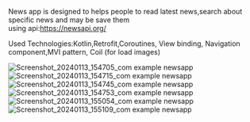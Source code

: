News app is designed to helps people to read latest news,search about specific news and may be save them     
using api:https://newsapi.org/

Used Technologies:Kotlin,Retrofit,Coroutines, View binding, Navigation component,MVI pattern, Coil (for load images)

![Screenshot_20240113_154705_com example newsapp](https://github.com/omar7311/News-App/assets/62680716/0c0b3b40-2778-4c41-8838-533210e56899) ![Screenshot_20240113_154715_com example newsapp](https://github.com/omar7311/News-App/assets/62680716/c9e443fa-091f-4d2c-a58a-174669784894) ![Screenshot_20240113_154745_com example newsapp](https://github.com/omar7311/News-App/assets/62680716/0b964818-ea6b-4ab6-a92a-7406fdaa48e6) ![Screenshot_20240113_154753_com example newsapp](https://github.com/omar7311/News-App/assets/62680716/990286a3-6ad1-4b65-b563-0907d6fd73c3) ![Screenshot_20240113_155054_com example newsapp](https://github.com/omar7311/News-App/assets/62680716/c30bd690-d863-4afe-aece-b0ae76c21808) ![Screenshot_20240113_155109_com example newsapp](https://github.com/omar7311/News-App/assets/62680716/e965190c-2343-4131-85c3-96e615054b22)


